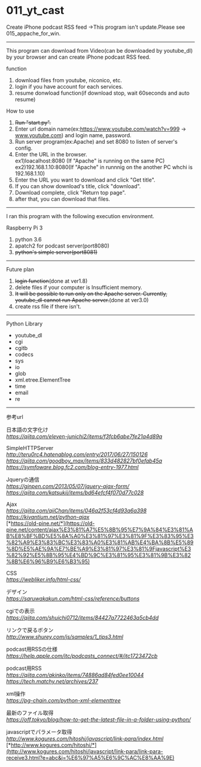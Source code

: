 # 011_yt_cast
Create iPhone podcast RSS feed
->This program isn't update.Please see 015_appache_for_win.

***
This program can download from Video(can be downloaded  by youtube_dl) by your browser and can create iPhone podcast RSS feed.

function
1. download files from youtube, niconico, etc.
0. login if you have account for each services.
0. resume donwload function(if download stop, wait 60seconds and auto resume)

How to use
1. ~~Run "start.py".~~
0. Enter url domain name(ex:https://www.youtube.com/watch?v=999 -> www.youtube.com) and login name, password.
0. Run server program(ex:Apache) and set 8080 to listen of server's config.  
0. Enter the URL in the browser.  
   ex1)loacalhost:8080 (If "Apache" is running on the same PC)  
   ex2)192.168.1.10:8080(If "Apache" in runnnig on the another PC whchi is 192.168.1.10)  
0. Enter the URL you want to download and click "Get title".  
0. If you can show download's title, click "download".
0. Download complete, click "Return top page".
0. after that, you can download that files.


***
I ran this program with the following execution environment.

Raspberry Pi 3
1. python 3.6
0. apatch2 for podcast server(port8080)
0. ~~python's simple server(port8081)~~

***
Future plan
1. ~~login function~~(done at ver1.8)
0. delete files if your computer is Insufficient memory.
0. ~~It will be possible to run only on the Apache server. Currently, youtube_dl cannot run Apache server.~~(done at ver3.0)
0. create rss file if there isn't.

***

Python Library
  * youtube_dl
  * cgi
  * cgitb
  * codecs
  * sys
  * io
  * glob
  * xml.etree.ElementTree
  * time
  * email
  * re

***

参考url  

日本語の文字化け  
*https://qiita.com/eleven-junichi2/items/f3fcb6abe7fe21a4d89a*  

SimpleHTTPServer  
*http://teru0rc4.hatenablog.com/entry/2017/06/27/150126*  
*https://qiita.com/goodboy_max/items/833d482827bf0efab45a*  
*https://symfoware.blog.fc2.com/blog-entry-1977.html*  

Jqueryの通信  
*https://ginpen.com/2013/05/07/jquery-ajax-form/*  
*https://qiita.com/katsukii/items/bd64efcf4f070d77c028*  

Ajax  
*https://qiita.com/qiiChan/items/046a2f53cf4d93a6a398*  
*https://kivantium.net/python-ajax*  
[*https://old-pine.net/*](https://old-pine.net/content/ajax%E3%81%A7%E5%8B%95%E7%9A%84%E3%81%AB%E8%BF%BD%E5%8A%A0%E3%81%97%E3%81%9F%E3%83%95%E3%82%A9%E3%83%BC%E3%83%A0%E3%81%AB%E4%BA%8B%E5%89%8D%E5%AE%9A%E7%BE%A9%E3%81%97%E3%81%9Fjavascript%E3%82%92%E5%8B%95%E4%BD%9C%E3%81%95%E3%81%9B%E3%82%8B%E6%96%B9%E6%B3%95)  

CSS  
*https://webliker.info/html-css/*  

デザイン  
*https://saruwakakun.com/html-css/reference/buttons*  

cgiでの表示  
*https://qiita.com/shuichi0712/items/84427a7722463a5cb4dd*  

リンクで戻るボタン  
*http://www.shurey.com/js/samples/1_tips3.html*  

podcast用RSSの仕様  
*https://help.apple.com/itc/podcasts_connect/#/itc1723472cb*  

podcast用RSS  
*https://qiita.com/akinko/items/74886ad84fed0ee10044*  
*https://tech.matchy.net/archives/237*  

xml操作  
*https://pg-chain.com/python-xml-elementtree*  

最新のファイル取得  
*https://off.tokyo/blog/how-to-get-the-latest-file-in-a-folder-using-python/*  

javascriptでパラメータ取得  
*http://www.kogures.com/hitoshi/javascript/link-para/index.html*  
[*http://www.kogures.com/hitoshi/*](http://www.kogures.com/hitoshi/javascript/link-para/link-para-receive3.html?e=abc&j=%E6%97%A5%E6%9C%AC%E8%AA%9E)
